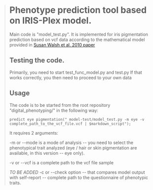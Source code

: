 ># Phenotype prediction tool based on IRIS-Plex model.
>
> Main code is "model_test.py". It is implemented for iris pigmentation prediction based on vcf data according to the mathematical model provided in [Susan Walsh et al. 2010 paper](http://s3.amazonaws.com/academia.edu.documents/44985285/IrisPlex_A_sensitive_DNA_tool_for_accura20160422-9059-1ka4psb.pdf?AWSAccessKeyId=AKIAJ56TQJRTWSMTNPEA&Expires=1469612124&Signature=3ya4xQdBzyKHqXTleumD5GorB%2F4%3D&response-content-disposition=inline%3B%20filename%3DIrisPlex_A_sensitive_DNA_tool_for_accura.pdf)
>
>## Testing the code.
>Primarily, you need to start test_func_model.py and test.py
> If that works correctly, you then need to proceed to your own data
>
>## Usage
> The code is to be started from the root repository "digital_phenotyping/" in the following way:
>
> 
>     predict eye pigmentation(" model-test/model_test.py -m eye -v complete_path_to_the_vcf_file.vcf | $markdown_script");
> It requires 2 arguments:
>
> -m or --mode is a mode of analysis -- you need to select the phenotypical trait analyzed (eye / hair or skin pigmentation are available, in this version -- eye only). 
>
> -v or --vcf is a complete path to the vcf file sample
>
> *TO BE ADDED* -c or --check option -- that compares model output with self-report -- complete path to the questionnaire of phenotypic traits.
